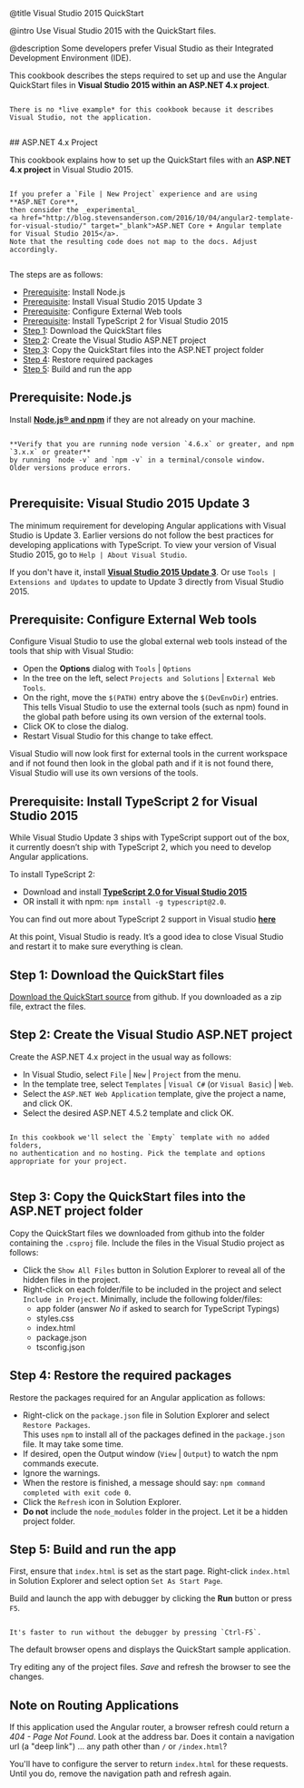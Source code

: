 @title
Visual Studio 2015 QuickStart

@intro
Use Visual Studio 2015 with the QuickStart files.

@description
<a id="top"></a>Some developers prefer Visual Studio as their Integrated Development Environment (IDE).

This cookbook describes the steps required to set up and use the
Angular QuickStart files in **Visual Studio 2015 within an ASP.NET 4.x project**.

~~~ {.l-sub-section}

There is no *live example* for this cookbook because it describes Visual Studio, not the application.


~~~


<a id="asp-net-4"></a>## ASP.NET 4.x Project

This cookbook explains how to set up the QuickStart files with an **ASP.NET 4.x project** in
Visual Studio 2015.

~~~ {.l-sub-section}

If you prefer a `File | New Project` experience and are using **ASP.NET Core**, 
then consider the _experimental_
<a href="http://blog.stevensanderson.com/2016/10/04/angular2-template-for-visual-studio/" target="_blank">ASP.NET Core + Angular template for Visual Studio 2015</a>. 
Note that the resulting code does not map to the docs. Adjust accordingly.   


~~~

The steps are as follows:

- [Prerequisite](guide/visual-studio-2015#prereq1): Install Node.js
- [Prerequisite](guide/visual-studio-2015#prereq2): Install Visual Studio 2015 Update 3
- [Prerequisite](guide/visual-studio-2015#prereq3): Configure External Web tools
- [Prerequisite](guide/visual-studio-2015#prereq4): Install TypeScript 2 for Visual Studio 2015
- [Step 1](guide/visual-studio-2015#download): Download the QuickStart files
- [Step 2](guide/visual-studio-2015#create-project): Create the Visual Studio ASP.NET project
- [Step 3](guide/visual-studio-2015#copy): Copy the QuickStart files into the ASP.NET project folder
- [Step 4](guide/visual-studio-2015#restore): Restore required packages
- [Step 5](guide/visual-studio-2015#build-and-run): Build and run the app


<h2 id='prereq1'>
  Prerequisite: Node.js
</h2>

Install **[Node.js® and npm](https://nodejs.org/en/download/)**
if they are not already on your machine.

~~~ {.l-sub-section}

**Verify that you are running node version `4.6.x` or greater, and npm `3.x.x` or greater**
by running `node -v` and `npm -v` in a terminal/console window.
Older versions produce errors.


~~~



<h2 id='prereq2'>
  Prerequisite: Visual Studio 2015 Update 3
</h2>

The minimum requirement for developing Angular applications with Visual Studio is Update 3.
Earlier versions do not follow the best practices for developing applications with TypeScript.
To view your version of Visual Studio 2015, go to `Help | About Visual Studio`.

If you don't have it, install **[Visual Studio 2015 Update 3](https://www.visualstudio.com/en-us/news/releasenotes/vs2015-update3-vs)**.
Or use `Tools | Extensions and Updates` to update to Update 3 directly from Visual Studio 2015.


<h2 id='prereq3'>
  Prerequisite: Configure External Web tools
</h2>

Configure Visual Studio to use the global external web tools instead of the tools that ship with Visual Studio:

  * Open the **Options** dialog with `Tools` | `Options`
  * In the tree on the left, select `Projects and Solutions` | `External Web Tools`.
  * On the right, move the `$(PATH)` entry above the `$(DevEnvDir`) entries. This tells Visual Studio to
    use the external tools (such as npm) found in the global path before using its own version of the external tools.
  * Click OK to close the dialog.
  * Restart Visual Studio for this change to take effect.

Visual Studio will now look first for external tools in the current workspace and 
if not found then look in the global path and if it is not found there, Visual Studio
will use its own versions of the tools.


<h2 id='prereq4'>
  Prerequisite: Install TypeScript 2 for Visual Studio 2015
</h2>

While Visual Studio Update 3 ships with TypeScript support out of the box, it currently doesn’t ship with TypeScript 2, 
which you need to develop Angular applications.

To install TypeScript 2:
 * Download and install **[TypeScript 2.0 for Visual Studio 2015](http://download.microsoft.com/download/6/D/8/6D8381B0-03C1-4BD2-AE65-30FF0A4C62DA/TS2.0.3-TS-release20-nightly-20160921.1/TypeScript_Dev14Full.exe)**
 * OR install it with npm: `npm install -g typescript@2.0`.

You can find out more about TypeScript 2 support in Visual studio **[here](https://blogs.msdn.microsoft.com/typescript/2016/09/22/announcing-typescript-2-0/)**

At this point, Visual Studio is ready. It’s a good idea to close Visual Studio and 
restart it to make sure everything is clean.


<h2 id='download'>
  Step 1: Download the QuickStart files
</h2>

[Download the QuickStart source](https://github.com/angular/quickstart)
from github. If you downloaded as a zip file, extract the files.


<h2 id='create-project'>
  Step 2: Create the Visual Studio ASP.NET project
</h2>

Create the ASP.NET 4.x project in the usual way as follows:

* In Visual Studio, select `File` | `New` | `Project` from the menu.
* In the template tree, select `Templates` | `Visual C#` (or `Visual Basic`) | `Web`.
* Select the `ASP.NET Web Application` template, give the project a name, and click OK.
* Select the desired ASP.NET 4.5.2 template and click OK.


~~~ {.l-sub-section}

In this cookbook we'll select the `Empty` template with no added folders, 
no authentication and no hosting. Pick the template and options appropriate for your project.


~~~



<h2 id='copy'>
  Step 3: Copy the QuickStart files into the ASP.NET project folder
</h2>

Copy the QuickStart files we downloaded from github into the folder containing the `.csproj` file.
Include the files in the Visual Studio project as follows:

* Click the `Show All Files` button in Solution Explorer to reveal all of the hidden files in the project.
* Right-click on each folder/file to be included in the project and select `Include in Project`.
  Minimally, include the following folder/files:
  * app folder (answer *No*  if asked to search for TypeScript Typings)
  * styles.css
  * index.html
  * package.json
  * tsconfig.json
  

<h2 id='restore'>
  Step 4: Restore the required packages
</h2>

Restore the packages required for an Angular application as follows:

* Right-click on the `package.json` file in Solution Explorer and select `Restore Packages`.
  <br>This uses `npm` to install all of the packages defined in the `package.json` file. 
  It may take some time.
* If desired, open the Output window (`View` | `Output`) to watch the npm commands execute.
* Ignore the warnings.
* When the restore is finished, a message should say: `npm command completed with exit code 0`.
* Click the `Refresh` icon in Solution Explorer.
* **Do not** include the `node_modules` folder in the project. Let it be a hidden project folder.


<h2 id='build-and-run'>
  Step 5: Build and run the app
</h2>

First, ensure that `index.html` is set as the start page.
Right-click `index.html` in Solution Explorer and select option `Set As Start Page`.

Build and launch the app with debugger by clicking the **Run** button or press `F5`.

~~~ {.l-sub-section}

It's faster to run without the debugger by pressing `Ctrl-F5`.

~~~

The default browser opens and displays the QuickStart sample application.

Try editing any of the project files. *Save* and refresh the browser to
see the changes. 


<h2 id='routing'>
  Note on Routing Applications
</h2>

If this application used the Angular router, a browser refresh could return a *404 - Page Not Found*.
Look at the address bar. Does it contain a navigation url (a "deep link") ... any path other than `/` or `/index.html`? 

You'll have to configure the server to return `index.html` for these requests.
Until you do, remove the navigation path and refresh again. 